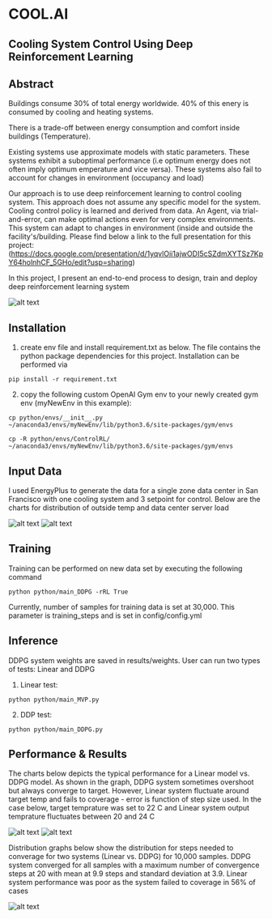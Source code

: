 
# COOL.AI
## Cooling System Control Using Deep Reinforcement Learning


## Abstract



Buildings consume 30% of total energy worldwide. 40% of this enery is consumed by cooling 
and heating systems. 

There is a trade-off between energy consumption and comfort inside buildings (Temperature). 

Existing systems use approximate models with static parameters. These systems exhibit a suboptimal performance (i.e optimum energy does not often imply optimum emperature and vice versa). These systems also fail to account for changes in environment (occupancy and load)


Our approach is to use deep reinforcement learning to control cooling system. This approach does not assume any specific model for the system. Cooling control policy is learned and derived from data. An Agent, via trial-and-error, can make optimal actions even for very complex environments. This system can adapt to changes in environment (inside and outside the facility's/building. Please find below a link to the full presentation for this project: (https://docs.google.com/presentation/d/1yqvlOii1ajwODI5cSZdmXYTSz7KpY64holnhCF_5GHo/edit?usp=sharing)

In this project, I present an end-to-end process to design, train and deploy deep reinforcement learning system 

![alt text](https://github.com/qatshana/Cool.AI/blob/master/images/End-to-End-System.png)

## Installation

1) create env file and install requirement.txt as below. The file contains the python package dependencies for this project. Installation can be performed via

```
pip install -r requirement.txt
```

2) copy the following custom OpenAI Gym env to your newly created gym env (myNewEnv in this example):

```
cp python/envs/__init__.py ~/anaconda3/envs/myNewEnv/lib/python3.6/site-packages/gym/envs

cp -R python/envs/ControlRL/ ~/anaconda3/envs/myNewEnv/lib/python3.6/site-packages/gym/envs
```

## Input Data
I used EnergyPlus to generate the data for a single zone data center in San Francisco with one cooling system and 3 setpoint for control. Below are the charts for distribution of outside temp and data center server load

![alt text](https://github.com/qatshana/Cool.AI/blob/master/images/OutsideTemp.png)
![alt text](https://github.com/qatshana/Cool.AI/blob/master/images/ITU_Load.png)

## Training

Training can be performed on new data set by executing the following command

```
python python/main_DDPG -rRL True

```

Currently, number of samples for training data is set at 30,000. This parameter is training_steps and is set in config/config.yml 


## Inference
DDPG system weights are saved in results/weights. User can run two types of tests: Linear and DDPG

1) Linear test:

```
python python/main_MVP.py
```

2) DDP test:

```
python python/main_DDPG.py
```

## Performance & Results
The charts below depicts the typical performance for a Linear model vs. DDPG model. As shown in the graph, DDPG system sometimes overshoot but always converge to target. However, Linear system fluctuate around target temp and fails to coverage - error is function of step size used. In the case below, target temprature was set to 22 C and Linear system output temprature fluctuates between 20 and 24 C

![alt text](https://github.com/qatshana/Cool.AI/blob/master/images/ddpg_overshoot.png)
![alt text](https://github.com/qatshana/Cool.AI/blob/master/images/linear_fluctuate_1.png)

Distribution graphs below show the distribution for steps needed to converage for two systems (Linear vs. DDPG) for 10,000 samples. DDPG system converged for all samples with a maximum number of convergence steps at 20 with mean at 9.9 steps and standard deviation at 3.9. Linear system performance was poor as the system failed to coverage in 56% of cases 

![alt text](https://github.com/qatshana/Cool.AI/blob/master/images/distribution.png)


